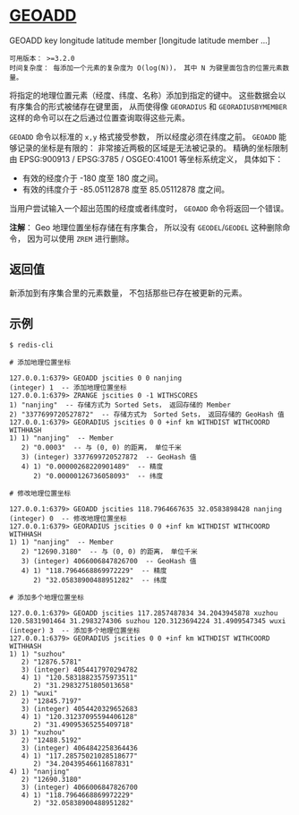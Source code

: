# [GEOADD](https://redis.io/commands/geoadd)

GEOADD key longitude latitude member [longitude latitude member ...]

```
可用版本： >=3.2.0
时间复杂度： 每添加一个元素的复杂度为 O(log(N))， 其中 N 为键里面包含的位置元素数量。
```

将指定的地理位置元素（经度、纬度、名称）添加到指定的键中。 这些数据会以有序集合的形式被储存在键里面， 从而使得像 ``GEORADIUS`` 和 ``GEORADIUSBYMEMBER`` 这样的命令可以在之后通过位置查询取得这些元素。

``GEOADD`` 命令以标准的 ``x,y`` 格式接受参数， 所以经度必须在纬度之前。 ``GEOADD`` 能够记录的坐标是有限的： 非常接近两极的区域是无法被记录的。 精确的坐标限制由 EPSG:900913 / EPSG:3785 / OSGEO:41001 等坐标系统定义， 具体如下：

* 有效的经度介于 -180 度至 180 度之间。
* 有效的纬度介于 -85.05112878 度至 85.05112878 度之间。

当用户尝试输入一个超出范围的经度或者纬度时， ``GEOADD`` 命令将返回一个错误。

**注解**： Geo 地理位置坐标存储在有序集合， 所以没有 ``GEODEL``/``GEODEL`` 这种删除命令， 因为可以使用 ``ZREM`` 进行删除。

## 返回值

新添加到有序集合里的元素数量， 不包括那些已存在被更新的元素。

## 示例

```shell
$ redis-cli

# 添加地理位置坐标

127.0.0.1:6379> GEOADD jscities 0 0 nanjing
(integer) 1  -- 添加地理位置坐标
127.0.0.1:6379> ZRANGE jscities 0 -1 WITHSCORES
1) "nanjing"  -- 存储方式为 Sorted Sets， 返回存储的 Member
2) "3377699720527872"  -- 存储方式为　Sorted Sets， 返回存储的 GeoHash 值
127.0.0.1:6379> GEORADIUS jscities 0 0 +inf km WITHDIST WITHCOORD WITHHASH
1) 1) "nanjing"  -- Member
   2) "0.0003"  -- 与 (0, 0) 的距离， 单位千米
   3) (integer) 3377699720527872  -- GeoHash 值
   4) 1) "0.00000268220901489"  -- 精度
      2) "0.00000126736058093"  -- 纬度

# 修改地理位置坐标

127.0.0.1:6379> GEOADD jscities 118.7964667635 32.0583898428 nanjing
(integer) 0  -- 修改地理位置坐标
127.0.0.1:6379> GEORADIUS jscities 0 0 +inf km WITHDIST WITHCOORD WITHHASH
1) 1) "nanjing"  -- Member
   2) "12690.3180"  -- 与 (0, 0) 的距离， 单位千米
   3) (integer) 4066006847826700  -- GeoHash 值
   4) 1) "118.7964668869972229"  -- 精度
      2) "32.05838900488951282"  -- 纬度

# 添加多个地理位置坐标

127.0.0.1:6379> GEOADD jscities 117.2857487834 34.2043945878 xuzhou 120.5831901464 31.2983274306 suzhou 120.3123694224 31.4909547345 wuxi
(integer) 3  -- 添加多个地理位置坐标
127.0.0.1:6379> GEORADIUS jscities 0 0 +inf km WITHDIST WITHCOORD WITHHASH
1) 1) "suzhou"
   2) "12876.5781"
   3) (integer) 4054417970294782
   4) 1) "120.58318823575973511"
      2) "31.29832751805013658"
2) 1) "wuxi"
   2) "12845.7197"
   3) (integer) 4054420329652683
   4) 1) "120.31237095594406128"
      2) "31.49095365255409718"
3) 1) "xuzhou"
   2) "12488.5192"
   3) (integer) 4064842258364436
   4) 1) "117.28575021028518677"
      2) "34.20439546611687831"
4) 1) "nanjing"
   2) "12690.3180"
   3) (integer) 4066006847826700
   4) 1) "118.7964668869972229"
      2) "32.05838900488951282"
```
